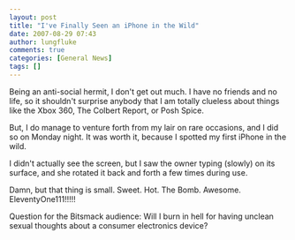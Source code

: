 ```yaml
---
layout: post
title: "I've Finally Seen an iPhone in the Wild"
date: 2007-08-29 07:43
author: lungfluke
comments: true
categories: [General News]
tags: []
---
```

Being an anti-social hermit, I don't get out much.  I have no friends and no life, so it shouldn't surprise anybody that I am totally clueless about things like the Xbox 360, The Colbert Report, or Posh Spice.

But, I do manage to venture forth from my lair on rare occasions, and I did so on Monday night.  It was worth it, because I spotted my first iPhone in the wild.

I didn't actually see the screen, but I saw the owner typing (slowly) on its surface, and she rotated it back and forth a few times during use.

Damn, but that thing is small.  Sweet.  Hot.  The Bomb.  Awesome.  EleventyOne111!!!!!

Question for the Bitsmack audience: Will I burn in hell for having unclean sexual thoughts about a consumer electronics device?
